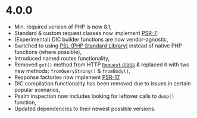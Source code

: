 # 4.0.0

* Min. required version of PHP is now 8.1,
* Standard & custom request classes now implement 
  [PSR-7](https://www.php-fig.org/psr/psr-7/#321-psrhttpmessageserverrequestinterface),
* (Experimental) DIC builder functions are now vendor-agnostic,
* Switched to using [PSL (PHP Standard Library)](https://github.com/azjezz/psl) instead of native PHP functions (where
  possible),
* Introduced named routes functionality,
* Removed `get()` method from HTTP 
  [`Request` class](https://github.com/Noctis/kickstart/blob/4.0.0/src/Http/Request/Request.php) & replaced it with two 
  new methods: `fromQueryString()` & `fromBody()`,
* Response factories now implement [PSR-17](https://www.php-fig.org/psr/psr-17/#22-responsefactoryinterface),
* DIC compilation functionality has been removed due to issues in certain popular scenarios,
* Psalm inspection now includes looking for leftover calls to `dump()` function,
* Updated dependencies to their newest possible versions.
